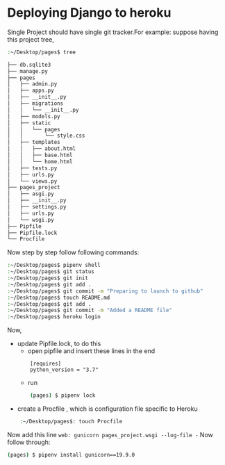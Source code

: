 # Deploying Django to heroku

Single Project should have single git tracker.For example: suppose having this project tree,
```bash
:~/Desktop/pages$ tree

├── db.sqlite3
├── manage.py
├── pages
│   ├── admin.py
│   ├── apps.py
│   ├── __init__.py
│   ├── migrations
│   │   └── __init__.py
│   ├── models.py
│   ├── static
│   │   └── pages
│   │       └── style.css
│   ├── templates
│   │   ├── about.html
│   │   ├── base.html
│   │   └── home.html
│   ├── tests.py
│   ├── urls.py
│   └── views.py
├── pages_project
│   ├── asgi.py
│   ├── __init__.py
│   ├── settings.py
│   ├── urls.py
│   └── wsgi.py
├── Pipfile
├── Pipfile.lock
└── Procfile

```
Now step by step follow following commands:
```bash
:~/Desktop/pages$ pipenv shell
:~/Desktop/pages$ git status
:~/Desktop/pages$ git init
:~/Desktop/pages$ git add .
:~/Desktop/pages$ git commit -m "Preparing to launch to github"
:~/Desktop/pages$ touch README.md
:~/Desktop/pages$ git add .
:~/Desktop/pages$ git commit -m "Added a README file"
:~/Desktop/pages$ heroku login
```
Now,
- update Pipfile.lock, to do this
    - open pipfile and insert these lines in the end
    ```
    	[requires]
		python_version = "3.7"
    ```
    - run 
    ```bash
    	(pages) $ pipenv lock
    ```
- create a Procfile , which is configuration file specific to Heroku
```bash
	:~/Desktop/pages$: touch Procfile
```
Now add this line `web: gunicorn pages_project.wsgi --log-file -`
Now follow through:
```bash
(pages) $ pipenv install gunicorn==19.9.0

```

